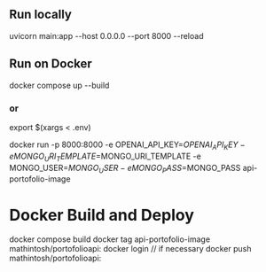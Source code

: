 ## Run locally
uvicorn main:app --host 0.0.0.0 --port 8000 --reload

## Run on Docker
docker compose up --build
### or
export $(xargs < .env)

docker run -p 8000:8000 -e OPENAI_API_KEY=$OPENAI_API_KEY -e MONGO_URI_TEMPLATE=$MONGO_URI_TEMPLATE -e MONGO_USER=$MONGO_USER -e MONGO_PASS=$MONGO_PASS api-portofolio-image

# Docker Build and Deploy
docker compose build
docker tag api-portofolio-image mathintosh/portofolioapi:<tag>
docker login // if necessary
docker push mathintosh/portofolioapi:<tag>




